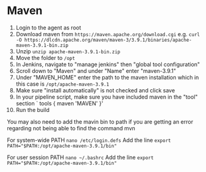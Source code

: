 # Maven

1. Login to the agent as root
2. Download maven from `https://maven.apache.org/download.cgi`
    e.g. `curl -O https://dlcdn.apache.org/maven/maven-3/3.9.1/binaries/apache-maven-3.9.1-bin.zip`
3. Unzip `unzip apache-maven-3.9.1-bin.zip`
4. Move the folder to `/opt`
5. In Jenkins, navigate to "manage jenkins" then "global tool configuration"
6. Scroll down to "Maven" and under "Name" enter "maven-3.9.1"
7. Under "MAVEN_HOME" enter the path to the maven installation which in this case is `/opt/apache-maven-3.9.1`
8. Make sure "install automatically" is not checked and click save
9. In your pipeline script, make sure you have included maven in the "tool" section
` tools {
        maven 'MAVEN' 
    }'
10. Run the build

You may also need to add the mavin bin to path if you are getting an error regarding not being able to find the command mvn

For system-wide PATH
`nano /etc/login.defs`
Add the line `export PATH="$PATH:/opt/apache-maven-3.9.1/bin"`

For user session PATH
`nano ~/.bashrc`
Add the line `export PATH="$PATH:/opt/apache-maven-3.9.1/bin"`
